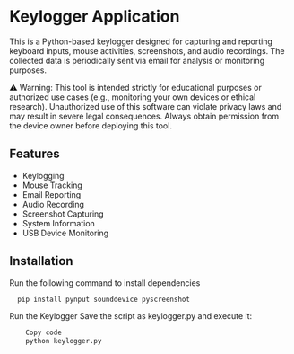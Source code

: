 
# Keylogger Application

This is a Python-based keylogger designed for capturing and reporting keyboard inputs, mouse activities, screenshots, and audio recordings. The collected data is periodically sent via email for analysis or monitoring purposes.

⚠️ Warning: This tool is intended strictly for educational purposes or authorized use cases (e.g., monitoring your own devices or ethical research). Unauthorized use of this software can violate privacy laws and may result in severe legal consequences. Always obtain permission from the device owner before deploying this tool.


## Features

- Keylogging
- Mouse Tracking
- Email Reporting
- Audio Recording
- Screenshot Capturing
- System Information
- USB Device Monitoring



## Installation

Run the following command to install dependencies

```bash
  pip install pynput sounddevice pyscreenshot

```
Run the Keylogger Save the script as keylogger.py and execute it:

```bash
    Copy code
    python keylogger.py
```

